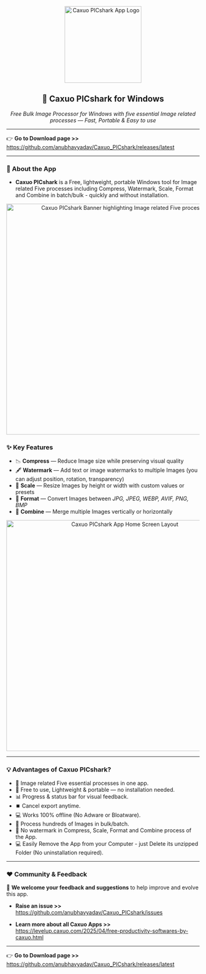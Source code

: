 <p align="center">
  <img width="200" alt="Caxuo PICshark App Logo" src="https://github.com/user-attachments/assets/8953e0a1-7848-4549-8135-2fd11f9e0f12">
</p>

<h2 align="center">🦈 Caxuo PICshark for Windows</h2>

<p align="center">
  <em>Free Bulk Image Processor for Windows with five essential Image related processes — Fast, Portable & Easy to use</em>
</p>

---

👉 **Go to Download page >>** https://github.com/anubhavyadav/Caxuo_PICshark/releases/latest

---

### 📌 About the App

- **Caxuo PICshark** is a Free, lightweight, portable Windows tool for Image related Five processes including Compress, Watermark, Scale, Format and Combine in batch/bulk - quickly and without installation.

<p align="center">
  <img width="602" alt="Caxuo PICshark Banner highlighting Image related Five processes" src="https://github.com/user-attachments/assets/281f4d2f-b274-4ca4-9ea5-74b944240d6f" />
</p>

### ✨ Key Features

- 📉 **Compress** — Reduce Image size while preserving visual quality
- 🖋️ **Watermark** — Add text or image watermarks to multiple Images (you can adjust position, rotation, transparency)
- 📏 **Scale** — Resize Images by height or width with custom values or presets
- 🔄 **Format** — Convert Images between *JPG, JPEG, WEBP, AVIF, PNG, BMP*
- 🧩 **Combine** — Merge multiple Images vertically or horizontally

<p align="center">
  <img width="602" alt="Caxuo PICshark App Home Screen Layout" src="https://github.com/user-attachments/assets/9731639c-1330-43dc-b209-502960aca560" />
</p>

---

### 💡 Advantages of Caxuo PICshark?

- 🧩 Image related Five essential processes in one app.
- 🚀 Free to use, Lightweight & portable — no installation needed.
- 📊 Progress & status bar for visual feedback.
- ⏹️ Cancel export anytime.
- 💻 Works 100% offline (No Adware or Bloatware).
- 🧩 Process hundreds of Images in bulk/batch.
- 🚫 No watermark in Compress, Scale, Format and Combine process of the App.
- 💻 Easily Remove the App from your Computer - just Delete its unzipped Folder (No uninstallation required).

---

### ❤️ Community & Feedback

📣 **We welcome your feedback and suggestions** to help improve and evolve this app.

- **Raise an issue >>** https://github.com/anubhavyadav/Caxuo_PICshark/issues

- **Learn more about all Caxuo Apps >>** https://levelup.caxuo.com/2025/04/free-productivity-softwares-by-caxuo.html

---

👉 **Go to Download page >>** https://github.com/anubhavyadav/Caxuo_PICshark/releases/latest
